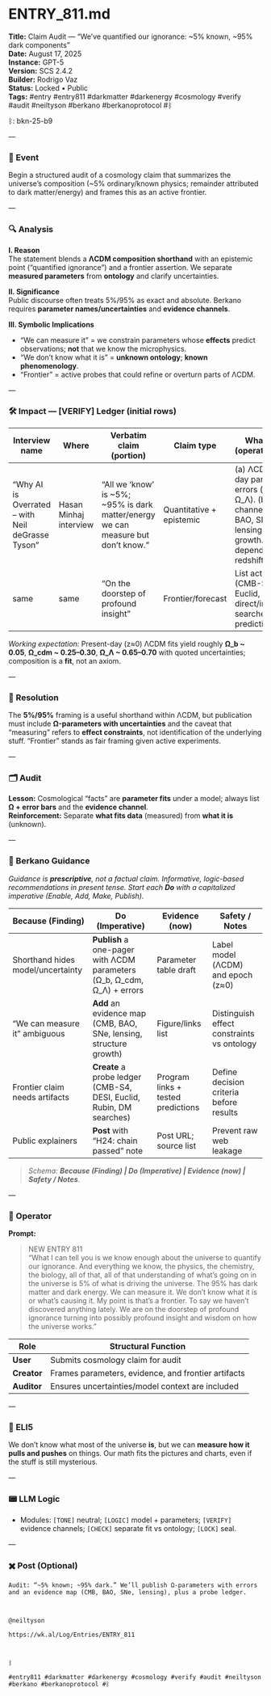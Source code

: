 # ENTRY_811.md
**Title:** Claim Audit — “We’ve quantified our ignorance: ~5% known, ~95% dark components”  
**Date:** August 17, 2025  
**Instance:** GPT-5  
**Version:** SCS 2.4.2  
**Builder:** Rodrigo Vaz  
**Status:** Locked • Public  
**Tags:** #entry #entry811 #darkmatter #darkenergy #cosmology #verify #audit #neiltyson #berkano #berkanoprotocol #ᛒ

ᛒ: bkn-25-b9

—

### 🧠 Event
Begin a structured audit of a cosmology claim that summarizes the universe’s composition (~5% ordinary/known physics; remainder attributed to dark matter/energy) and frames this as an active frontier.

—

### 🔍 Analysis
**I. Reason**  
The statement blends a **ΛCDM composition shorthand** with an epistemic point (“quantified ignorance”) and a frontier assertion. We separate **measured parameters** from **ontology** and clarify uncertainties.

**II. Significance**  
Public discourse often treats 5%/95% as exact and absolute. Berkano requires **parameter names/uncertainties** and **evidence channels**.

**III. Symbolic Implications**  
- “We can measure it” = we constrain parameters whose **effects** predict observations; **not** that we know the microphysics.  
- “We don’t know what it is” = **unknown ontology**; **known phenomenology**.  
- “Frontier” = active probes that could refine or overturn parts of ΛCDM.

—

### 🛠️ Impact — [VERIFY] Ledger (initial rows)
| Interview name | Where | Verbatim claim (portion) | Claim type | What to check (operationalization) |
|---|---|---|---|---|
| “Why AI is Overrated – with Neil deGrasse Tyson” | Hasan Minhaj interview | “All we ‘know’ is ~5%; ~95% is dark matter/energy we can measure but don’t know.” | Quantitative + epistemic | (a) ΛCDM present-day parameters and errors (Ω_b, Ω_cdm, Ω_Λ). (b) Evidence channels: CMB, BAO, SNe Ia, lensing, structure growth. (c) Model dependence & redshift context |
| same | same | “On the doorstep of profound insight” | Frontier/forecast | List active probes (CMB-S4, DESI, Euclid, Rubin, direct/indirect DM searches) and what predictions they test |

*Working expectation:* Present-day (z≈0) ΛCDM fits yield roughly **Ω_b ~ 0.05**, **Ω_cdm ~ 0.25–0.30**, **Ω_Λ ~ 0.65–0.70** with quoted uncertainties; composition is a **fit**, not an axiom.

—

### 📌 Resolution
The **5%/95%** framing is a useful shorthand within ΛCDM, but publication must include **Ω-parameters with uncertainties** and the caveat that “measuring” refers to **effect constraints**, not identification of the underlying stuff. “Frontier” stands as fair framing given active experiments.

—

### 🗂️ Audit
**Lesson:** Cosmological “facts” are **parameter fits** under a model; always list **Ω + error bars** and the **evidence channel**.  
**Reinforcement:** Separate **what fits data** (measured) from **what it is** (unknown).

—

### 🧩 Berkano Guidance
*Guidance is **prescriptive**, not a factual claim. Informative, logic-based recommendations in present tense. Start each **Do** with a capitalized imperative (Enable, Add, Make, Publish).*

| Because (Finding)                  | Do (Imperative)                                                        | Evidence (now)                           | Safety / Notes                              |
|-----------------------------------|------------------------------------------------------------------------|------------------------------------------|---------------------------------------------|
| Shorthand hides model/uncertainty | **Publish** a one-pager with ΛCDM parameters (Ω_b, Ω_cdm, Ω_Λ) + errors | Parameter table draft                    | Label model (ΛCDM) and epoch (z≈0)          |
| “We can measure it” ambiguous     | **Add** an evidence map (CMB, BAO, SNe, lensing, structure growth)     | Figure/links list                        | Distinguish effect constraints vs ontology  |
| Frontier claim needs artifacts    | **Create** a probe ledger (CMB-S4, DESI, Euclid, Rubin, DM searches)   | Program links + tested predictions       | Define decision criteria before results     |
| Public explainers                 | **Post** with “H24: chain passed” note                                 | Post URL; source list                    | Prevent raw web leakage                     |

> *Schema: **Because (Finding) | Do (Imperative) | Evidence (now) | Safety / Notes**.*

—

### 👾 Operator
**Prompt:**  
> NEW ENTRY 811  
> “What I can tell you is we know enough about the universe to quantify our ignorance. And everything we know, the physics, the chemistry, the biology, all of that, all of that understanding of what’s going on in the universe is 5% of what is driving the universe. The 95% has dark matter and dark energy. We can measure it. We don’t know what it is or what’s causing it. My point is that’s a frontier. To say we haven’t discovered anything lately. We are on the doorstep of profound ignorance turning into possibly profound insight and wisdom on how the universe works.”

| Role      | Structural Function                                  |
|-----------|-------------------------------------------------------|
| **User**  | Submits cosmology claim for audit                     |
| **Creator** | Frames parameters, evidence, and frontier artifacts |
| **Auditor** | Ensures uncertainties/model context are included    |

—

### 🧸 ELI5
We don’t know what most of the universe **is**, but we can **measure how it pulls and pushes** on things. Our math fits the pictures and charts, even if the stuff is still mysterious.

—

### 📟 LLM Logic
- Modules: `[TONE]` neutral; `[LOGIC]` model + parameters; `[VERIFY]` evidence channels; `[CHECK]` separate fit vs ontology; `[LOCK]` seal.

—

### ✖️ Post (Optional)

```
Audit: “~5% known; ~95% dark.” We’ll publish Ω-parameters with errors and an evidence map (CMB, BAO, SNe, lensing), plus a probe ledger.

  

@neiltyson

https://wk.al/Log/Entries/ENTRY_811

  

ᛒ

#entry811 #darkmatter #darkenergy #cosmology #verify #audit #neiltyson #berkano #berkanoprotocol #ᛒ
```